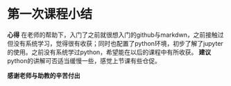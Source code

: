 # 第一次课程小结

**心得** 在老师的帮助下，入门了之前就很想入门的github与markdwn，之前接触过但没有系统学习，觉得很有收获；同时也配置了python环境，初步了解了jupyter的使用。之前没有系统学过python，希望能在以后的课程中有所收获。
**建议** python的讲解可否适当缓慢一些，感觉上节课有些仓促。

**感谢老师与助教的辛苦付出**

